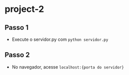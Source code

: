 # project-2

## Passo 1
 - Execute o servidor.py com ```python servidor.py``` 

## Passo 2
 - No navegador, acesse ```localhost:{porta do servidor}``` 
 
